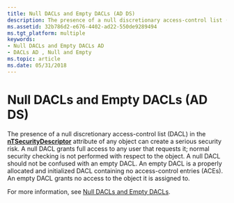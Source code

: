 ```yaml
---
title: Null DACLs and Empty DACLs (AD DS)
description: The presence of a null discretionary access-control list (DACL) in the nTSecurityDescriptor attribute of any object can create a serious security risk.
ms.assetid: 32b786d2-e676-4402-ad22-550de9289494
ms.tgt_platform: multiple
keywords:
- Null DACLs and Empty DACLs AD
- DACLs AD , Null and Empty
ms.topic: article
ms.date: 05/31/2018
---
```


# Null DACLs and Empty DACLs (AD DS)

The presence of a null discretionary access-control list (DACL) in the [**nTSecurityDescriptor**](/windows/desktop/ADSchema/a-ntsecuritydescriptor) attribute of any object can create a serious security risk. A null DACL grants full access to any user that requests it; normal security checking is not performed with respect to the object. A null DACL should not be confused with an empty DACL. An empty DACL is a properly allocated and initialized DACL containing no access-control entries (ACEs). An empty DACL grants no access to the object it is assigned to.

For more information, see [Null DACLs and Empty DACLs](/windows/desktop/SecAuthZ/null-dacls-and-empty-dacls).

 

 
